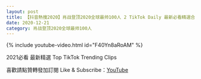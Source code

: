 ```yaml
---
layout: post
title: 【抖音熱搜2020】肖战登顶2020全球最帅100人 2 TikTok Daily 最新必看精選合集2020 12 21
date: 2020-12-21
category: 肖战登顶2020全球最帅100人
---
```


{% include youtube-video.html id="F40Yn8aRoAM" %}

2021必看 最新精選 Top TikTok Trending Clips

喜歡請點贊轉發加訂閱 Like & Subscribe：[YouTube](https://www.youtube.com/channel/UCAoR7VcanIPd04uEq_GIylA/videos)

